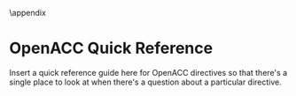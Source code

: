 \appendix

OpenACC Quick Reference
=======================
Insert a quick reference guide here for OpenACC directives so that there's a
single place to look at when there's a question about a particular directive.
